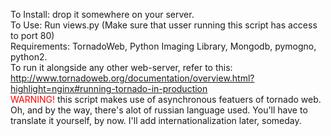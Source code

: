 To Install: drop it somewhere on your server.<br>
To Use: Run views.py (Make sure that usser running this script has access to port 80)<br>
Requirements: TornadoWeb, Python Imaging Library, Mongodb, pymogno, python2.<br>
To run it alongside any other web-server, refer to this: http://www.tornadoweb.org/documentation/overview.html?highlight=nginx#running-tornado-in-production<br>
<font color="red">WARNING!</font> this script makes use of asynchronous featuers of tornado web.<br>
Oh, and by the way, there's alot of russian language used. You'll have to translate it yourself, by now. I'll add internationalization later, someday.